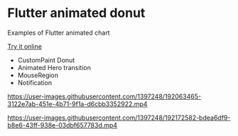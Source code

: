 # Flutter animated donut

Examples of Flutter animated chart

[Try it online](https://rxlabz.github.io/animated_donut)

- CustomPaint Donut
- Animated Hero transition
- MouseRegion
- Notification

https://user-images.githubusercontent.com/1397248/192063465-3122e7ab-451e-4b71-9f1a-d6cbb3352922.mp4

https://user-images.githubusercontent.com/1397248/192172582-bdea6df9-b8e6-43ff-938e-03dbf657783d.mp4

